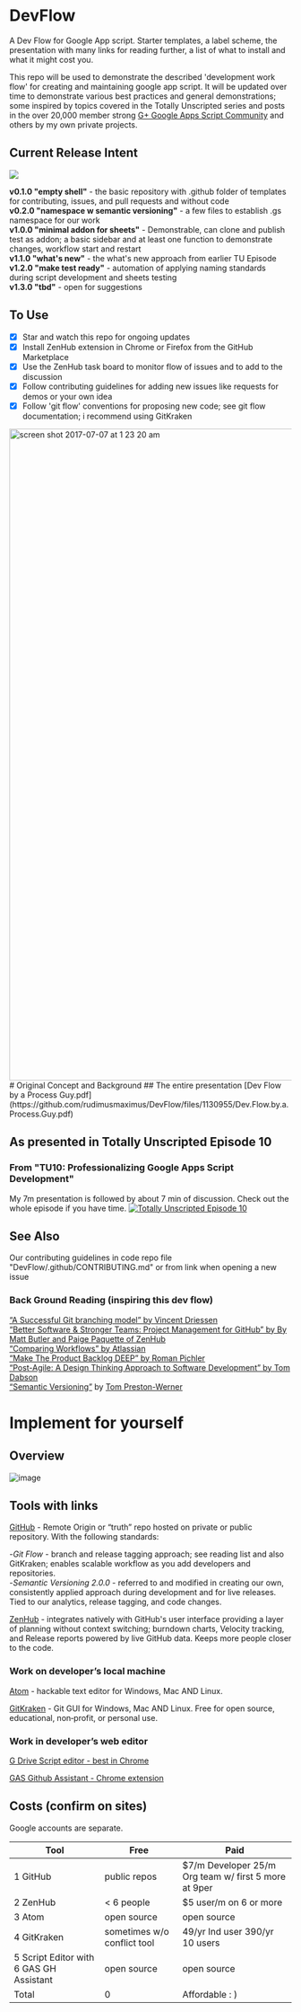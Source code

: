 # DevFlow
A Dev Flow for Google App script. Starter templates, a label scheme, the presentation with many links for reading further, a list of what to install and what it might cost you.

This repo will be used to demonstrate the described 'development work flow' for creating and maintaining google app script. It will be updated over time to demonstrate various best practices and general demonstrations; some inspired by topics covered in the Totally Unscripted series and posts in the over 20,000 member strong
[G+ Google Apps Script Community](https://plus.google.com/u/0/communities/102471985047225101769) and others by my own private projects.

## Current Release Intent
<a href="https://zenhub.com"><img src="https://raw.githubusercontent.com/ZenHubIO/support/master/zenhub-badge.png"></a>

**v0.1.0 "empty shell"** - the basic repository with .github folder of templates for contributing, issues, and pull requests and without code  
**v0.2.0 "namespace w semantic versioning"** - a few files to establish .gs namespace for our work  
**v1.0.0 "minimal addon for sheets"** - Demonstrable, can clone and publish test as addon; a basic sidebar and at least one function to demonstrate changes, workflow start and restart  
**v1.1.0 "what's new"** - the what's new approach from earlier TU Episode  
**v1.2.0 "make test ready"** - automation of applying naming standards during script development and sheets testing  
**v1.3.0 "tbd"** - open for suggestions

## To Use
 - [x] Star and watch this repo for ongoing updates
 - [x] Install ZenHub extension in Chrome or Firefox from the GitHub Marketplace
 - [x] Use the ZenHub task board to monitor flow of issues and to add to the discussion
 - [x] Follow contributing guidelines for adding new issues like requests for demos or your own idea
 - [x] Follow 'git flow' conventions for proposing new code; see git flow documentation; i recommend using GitKraken

<img width="1161" alt="screen shot 2017-07-07 at 1 23 20 am" src="https://user-images.githubusercontent.com/21182598/27945543-1525cb6e-62b3-11e7-90ce-309bd7497480.png">  
# Original Concept and Background
## The entire presentation  
[Dev Flow by a Process Guy.pdf](https://github.com/rudimusmaximus/DevFlow/files/1130955/Dev.Flow.by.a.Process.Guy.pdf)

## As presented in Totally Unscripted Episode 10
### From "TU10: Professionalizing Google Apps Script Development"

My 7m presentation is followed by about 7 min of discussion. Check out the whole episode if you have time.
[![Totally Unscripted Episode 10](https://img.youtube.com/vi/mChjROHkkls/0.jpg)](https://youtu.be/mChjROHkkls?t=56m3s)

## See Also  
Our contributing guidelines in code repo file "DevFlow/.github/CONTRIBUTING.md" or from link when opening a new issue
### Back Ground Reading (inspiring this dev flow)   
[“A Successful Git branching model” by Vincent Driessen](http://nvie.com/posts/a-successful-git-branching-model/)  
[“Better Software & Stronger Teams: Project Management for GitHub” by By Matt Butler and Paige Paquette of ZenHub](https://www.zenhub.com/book/github-project-management)   
[“Comparing Workflows” by Atlassian](https://www.atlassian.com/git/tutorials/comparing-workflows)  
[“Make The Product Backlog DEEP” by Roman Pichler](http://www.romanpichler.com/blog/make-the-product-backlog-deep/)  
[“Post-Agile: A Design Thinking Approach to Software Development” by Tom Dabson](https://www.artefactgroup.com/articles/post-agile-a-design-thinking-approach-to-software-development/)  
[“Semantic Versioning”](http://semver.org) by [Tom Preston-Werner](http://tom.preston-werner.com/)  

# Implement for yourself
## Overview  
![image](https://user-images.githubusercontent.com/21182598/28250248-8edf5420-6a29-11e7-8e7a-84592f623c55.png)

## Tools with links  
[GitHub](https://github.com/) - Remote Origin or “truth” repo hosted on private or public repository. With the following standards:   

-*Git Flow* - branch and release tagging approach; see reading list and also GitKraken; enables scalable workflow as you add developers and repositories.  
-*Semantic Versioning 2.0.0* - referred to and modified in creating our own, consistently applied approach during development and for live releases. Tied to our analytics, release tagging, and code changes.  

[ZenHub](https://www.zenhub.com/) - integrates natively with GitHub's user interface providing a layer of planning without context switching; burndown charts, Velocity tracking, and Release reports powered by live GitHub data. Keeps more people closer to the code.  
### Work on developer’s local machine  
[Atom](https://atom.io/) - hackable text editor for Windows, Mac AND Linux.  

[GitKraken](https://www.gitkraken.com/) - Git GUI for Windows, Mac AND Linux. Free for open source, educational, non‑profit, or personal use.
### Work in developer’s web editor
[G Drive Script editor - best in Chrome](https://script.google.com)  

[GAS Github Assistant - Chrome extension](https://chrome.google.com/webstore/detail/lfjcgcmkmjjlieihflfhjopckgpelofo)  

## Costs (confirm on sites)
Google accounts are separate.

Tool | Free | Paid
-- | -- | --
1 GitHub | public repos | $7/m Developer 25/m Org team w/ first 5 more at 9per
2 ZenHub | < 6 people | $5 user/m on 6 or more
3 Atom | open source | open source
4 GitKraken | sometimes w/o conflict tool | 49/yr Ind user 390/yr 10 users
5 Script Editor with  6 GAS GH Assistant | open source | open source
Total | 0 | Affordable : )
